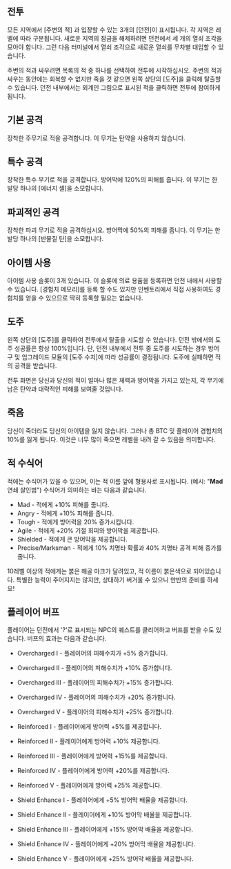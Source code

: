 ## 전투

모든 지역에서 [주변의 적] 과 입장할 수 있는 3개의 [던전]이 표시됩니다. 각 지역은 레벨에 따라 구분됩니다. 새로운 지역의 잠금을 해제하려면 던전에서 세 개의 열쇠 조각을 모아야 합니다. 그런 다음 터미널에서 열쇠 조각으로 새로운 열쇠를 무차별 대입할 수 있습니다.

주변의 적과 싸우려면 목록의 적 중 하나를 선택하여 전투에 시작하십시오. 주변의 적과 싸우는 동안에는 회복할 수 없지만 죽을 것 같으면 왼쪽 상단의 [도주]을 클릭해 탈출할 수 있습니다. 던전 내부에서는 외계인 그림으로 표시된 적을 클릭하면 전투에 참여하게 됩니다.

## 기본 공격

장착한 주무기로 적을 공격합니다. 이 무기는 탄약을 사용하지 않습니다.

## 특수 공격

장착한 특수 무기로 적을 공격합니다. 방어막에 120%의 피해를 줍니다. 이 무기는 한 발당 하나의 [에너지 셀]을 소모합니다.

## 파괴적인 공격

장착한 파괴 무기로 적을 공격하십시오. 방어막에 50%의 피해를 줍니다. 이 무기는 한 발당 하나의 [반물질 탄]을 소모합니다.

## 아이템 사용

아이템 사용 슬롯이 3개 있습니다. 이 슬롯에 의료 용품을 등록하면 던전 내에서 사용할 수 있습니다. [경험치 메모리]를 등록 할 수도 있지만 인벤토리에서 직접 사용하여도 경험치를 얻을 수 있으므로 딱히 등록할 필요는 없습니다.

## 도주

왼쪽 상단의 [도주]를 클릭하여 전투에서 탈출을 시도할 수 있습니다. 던전 밖에서의 도주 성공률은 항상 100%입니다. 단, 던전 내부에서 전투 중 도주를 시도하는 경우 방어구 및 업그레이드 모듈의 [도주 수치]에 따라 성공률이 결정됩니다. 도주에 실패하면 적의 공격을 받습니다.

전투 화면은 당신과 당신의 적이 얼마나 많은 체력과 방어막을 가지고 있는지, 각 무기에 남은 탄약과 대략적인 피해를 보여줄 것입니다.

## 죽음

당신이 죽더라도 당신의 아이템을 잃지 않습니다. 그러나 총 BTC 및 플레이어 경험치의 10%를 잃게 됩니다. 이것은 너무 많이 죽으면 레벨을 내려 갈 수 있음을 의미합니다.

## 적 수식어

적에는 수식어가 있을 수 있으며, 이는 적 이름 앞에 형용사로 표시됩니다. (예시: "**Mad** 연쇄 살인범") 수식어가 의미하는 바는 다음과 같습니다.

- Mad - 적에게 +10% 피해를 줍니다.
- Angry - 적에게 +10% 피해를 줍니다.
- Tough - 적에게 방어력을 20% 증가시킵니다.
- Agile - 적에게 +20% 기절 회피와 방어막을 제공합니다.
- Shielded - 적에게 큰 방어막을 제공합니다.
- Precise/Marksman - 적에게 10% 치명타 확률과 40% 치명타 공격 피해 증가를 줍니다.

10레벨 이상의 적에게는 붉은 해골 마크가 달려있고, 적 이름이 붉은색으로 되어있습니다.
특별한 능력이 주어지지는 않지만, 상대하기 버거울 수 있으니 만반의 준비를 하세요!

## 플레이어 버프

플레이어는 던전에서 '?'로 표시되는 NPC의 퀘스트를 클리어하고 버프를 받을 수도 있습니다. 버프의 효과는 다음과 같습니다.

- Overcharged I - 플레이어의 피해수치가 +5% 증가합니다.
- Overcharged II - 플레이어의 피해수치가 +10% 증가합니다.
- Overcharged III - 플레이어의 피해수치가 +15% 증가합니다.
- Overcharged IV - 플레이어의 피해수치가 +20% 증가합니다.
- Overcharged V - 플레이어의 피해수치가 +25% 증가합니다.

- Reinforced I - 플레이어에게 방어력 +5%를 제공합니다.
- Reinforced II - 플레이어에게 방어력 +10% 제공합니다.
- Reinforced III - 플레이어에게 방어력 +15%를 제공합니다.
- Reinforced IV - 플레이어에게 방어력 +20%를 제공합니다.
- Reinforced V - 플레이어에게 방어력 +25% 제공합니다.

- Shield Enhance I - 플레이어에게 +5% 방어막 배율을 제공합니다.
- Shield Enhance II - 플레이어에게 +10% 방어막 배율을 제공합니다.
- Shield Enhance III - 플레이어에게 +15% 방어막 배율을 제공합니다.
- Shield Enhance IV - 플레이어에게 +20% 방어막 배율을 제공합니다.
- Shield Enhance V - 플레이어에게 +25% 방어막 배율을 제공합니다.
